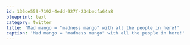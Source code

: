 ```yaml
---
id: 136ce559-7192-4edd-927f-234becfa64a8
blueprint: text
category: twitter
title: 'Mad mango = "madness mango" with all the people in here!'
caption: 'Mad mango = "madness mango" with all the people in here!'
---
```

